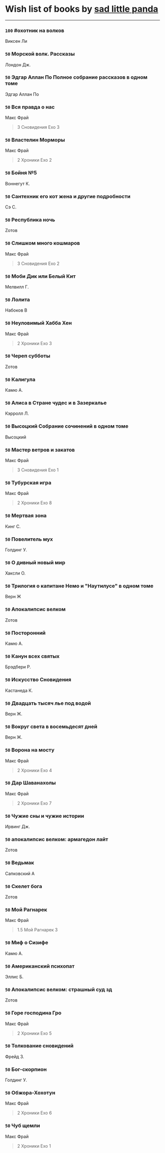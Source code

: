 # Wish list of books by [sad little panda](https://www.facebook.com/app_scoped_user_id/1882525281990290/)
---

### `100` #охотник на волков
Виксен Ли

### `50` Морской волк. Рассказы
Лондон Дж.

### `50` Эдгар Аллан По Полное собрание рассказов в одном томе
Эдгар Аллан По

### `50` Вся правда о нас
Макс Фрай
> 3 Сновидения Ехо 3

### `50` Властелин Морморы
Макс Фрай
> 2 Хроники Ехо 2

### `50` Бойня №5
Воннегут К.

### `50` Сантехник его кот жена и другие подробности
Сэ С.

### `50` Республика ночь
Zотов

### `50` Слишком много кошмаров
Макс Фрай
> 3 Сновидения Ехо 2

### `50` Моби Дик или Белый Кит
Мелвилл Г.

### `50` Лолита
Набоков В

### `50` Неуловимый Хабба Хен
Макс Фрай
> 2 Хроники Ехо 3

### `50` Череп субботы
Zотов

### `50` Калигула
Камю А.

### `50` Алиса в Стране чудес и в Зазеркалье
Кэрролл Л.

### `50` Высоцкий Собрание сочинений в одном томе
Высоцкий

### `50` Мастер ветров и закатов
Макс Фрай
> 3 Сновидения Ехо 1

### `50` Тубурская игра
Макс Фрай
> 2 Хроники Ехо 8

### `50` Мертвая зона
Кинг С.

### `50` Повелитель мух
Голдинг У.

### `50` О дивный новый мир
Хаксли О.

### `50` Трилогия о капитане Немо и "Наутилусе" в одном томе
Верн Ж

### `50` Апокалипсис велком
Zотов

### `50` Посторонний
Камю А.

### `50` Канун всех святых
Брэдбери Р.


### `50` Искусство Сновидения
Кастанеда К.

### `50` Двадцать тысяч лье под водой
Верн Ж.

### `50` Вокруг света в восемьдесят дней
Верн Ж.

### `50` Ворона на мосту
Макс Фрай
> 2 Хроники Ехо 4

### `50` Дар Шаванахолы
Макс Фрай
> 2 Хроники Ехо 7

### `50` Чужие сны и чужие истории
Ирвинг Дж.

### `50` апокалипсис велком: армагедон лайт
Zотов

### `50` Ведьмак
Сапковский А

### `50` Скелет бога
Zотов

### `50` Мой Рагнарек
Макс Фрай
> 1.5 Мой Рагнарек 3

### `50` Миф о Сизифе
Камю А.

### `50` Американский психопат
Эллис Б.

### `50` Апокалипсис велком: страшный суд зд
Zотов

### `50` Горе господина Гро
Макс Фрай
> 2 Хроники Ехо 5

### `50` Толкование сновидений
Фрейд З.

### `50` Бог-скорпион
Голдинг У.

### `50` Обжора-Хохотун
Макс Фрай
> 2 Хроники Ехо 6

### `50` Чуб щемли
Макс Фрай
> 2 Хроники Ехо 1

